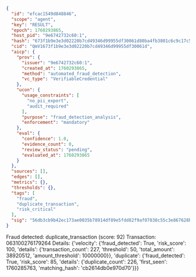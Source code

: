 ```json
{
  "id": "efcac1549d848846",
  "scope": "agent",
  "key": "RESULT",
  "epoch": 1760293865,
  "host_pid": "9e6742732c60:1",
  "hash": "673f1b9e3e3d02220b7cd49346d99955df30061d80ba4fb3801c6c9c17c51be8",
  "cid": "QmV1673f1b9e3e3d02220b7cd49346d99955df30061d",
  "aicp": {
    "prov": {
      "issuer": "9e6742732c60:1",
      "created_at": 1760293865,
      "method": "automated_fraud_detection",
      "vc_type": "VerifiableCredential"
    },
    "ucon": {
      "usage_constraints": [
        "no_pii_export",
        "audit_required"
      ],
      "purpose": "fraud_detection_analysis",
      "enforcement": "mandatory"
    },
    "eval": {
      "confidence": 1.0,
      "evidence_count": 0,
      "review_status": "pending",
      "evaluated_at": 1760293865
    }
  },
  "sources": [],
  "edges": [],
  "metrics": {},
  "thresholds": {},
  "tags": [
    "fraud",
    "duplicate_transaction",
    "risk_critical"
  ],
  "sig": "56db3cb9b42ec173ae0035b78914df89e5fdd82f9af07838c55c3e867628bb2d"
}
```

Fraud detected: duplicate_transaction (score: 92)
Transaction: 063100276179264
Details: {'velocity': {'fraud_detected': True, 'risk_score': 100, 'details': {'transaction_count': 227, 'threshold': 50, 'total_amount': 38920512, 'amount_threshold': 10000000}}, 'duplicate': {'fraud_detected': True, 'risk_score': 85, 'details': {'duplicate_count': 226, 'first_seen': 1760285763, 'matching_hash': 'cb2614db0e970d70'}}}